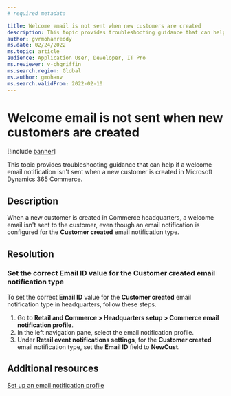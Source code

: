 ```yaml
---
# required metadata

title: Welcome email is not sent when new customers are created
description: This topic provides troubleshooting guidance that can help if a welcome email notification isn't sent when a new customer is created in Microsoft Dynamics 365 Commerce.
author: gvrmohanreddy
ms.date: 02/24/2022
ms.topic: article
audience: Application User, Developer, IT Pro
ms.reviewer: v-chgriffin
ms.search.region: Global
ms.author: gmohanv
ms.search.validFrom: 2022-02-10
---
```


# Welcome email is not sent when new customers are created

[!include [banner](../../includes/banner.md)]

This topic provides troubleshooting guidance that can help if a welcome email notification isn't sent when a new customer is created in Microsoft Dynamics 365 Commerce.

## Description

When a new customer is created in Commerce headquarters, a welcome email isn't sent to the customer, even though an email notification is configured for the **Customer created** email notification type.

## Resolution

### Set the correct Email ID value for the Customer created email notification type

To set the correct **Email ID** value for the **Customer created** email notification type in headquarters, follow these steps.

1. Go to **Retail and Commerce \> Headquarters setup \> Commerce email notification profile**.
1. In the left navigation pane, select the email notification profile.
1. Under **Retail event notifications settings**, for the **Customer created** email notification type, set the **Email ID** field to **NewCust**.

## Additional resources

[Set up an email notification profile](../email-notification-profiles.md)
